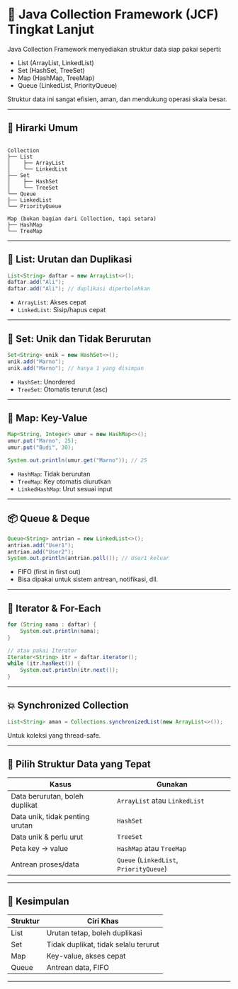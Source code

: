 # 🧺 Java Collection Framework (JCF) Tingkat Lanjut

Java Collection Framework menyediakan struktur data siap pakai seperti:
- List (ArrayList, LinkedList)
- Set (HashSet, TreeSet)
- Map (HashMap, TreeMap)
- Queue (LinkedList, PriorityQueue)

Struktur data ini sangat efisien, aman, dan mendukung operasi skala besar.

---

## 🔖 Hirarki Umum

```

Collection
├── List
│    ├── ArrayList
│    └── LinkedList
├── Set
│    ├── HashSet
│    └── TreeSet
└── Queue
├── LinkedList
└── PriorityQueue

Map (bukan bagian dari Collection, tapi setara)
├── HashMap
└── TreeMap

````

---

## 📘 List: Urutan dan Duplikasi

```java
List<String> daftar = new ArrayList<>();
daftar.add("Ali");
daftar.add("Ali"); // duplikasi diperbolehkan
````

* `ArrayList`: Akses cepat
* `LinkedList`: Sisip/hapus cepat

---

## 🔐 Set: Unik dan Tidak Berurutan

```java
Set<String> unik = new HashSet<>();
unik.add("Marno");
unik.add("Marno"); // hanya 1 yang disimpan
```

* `HashSet`: Unordered
* `TreeSet`: Otomatis terurut (asc)

---

## 🧭 Map: Key-Value

```java
Map<String, Integer> umur = new HashMap<>();
umur.put("Marno", 25);
umur.put("Budi", 30);

System.out.println(umur.get("Marno")); // 25
```

* `HashMap`: Tidak berurutan
* `TreeMap`: Key otomatis diurutkan
* `LinkedHashMap`: Urut sesuai input

---

## 📦 Queue & Deque

```java
Queue<String> antrian = new LinkedList<>();
antrian.add("User1");
antrian.add("User2");
System.out.println(antrian.poll()); // User1 keluar
```

* FIFO (first in first out)
* Bisa dipakai untuk sistem antrean, notifikasi, dll.

---

## 🔁 Iterator & For-Each

```java
for (String nama : daftar) {
    System.out.println(nama);
}

// atau pakai Iterator
Iterator<String> itr = daftar.iterator();
while (itr.hasNext()) {
    System.out.println(itr.next());
}
```

---

## 💥 Synchronized Collection

```java
List<String> aman = Collections.synchronizedList(new ArrayList<>());
```

Untuk koleksi yang thread-safe.

---

## 🧠 Pilih Struktur Data yang Tepat

| Kasus                           | Gunakan                                 |
| ------------------------------- | --------------------------------------- |
| Data berurutan, boleh duplikat  | `ArrayList` atau `LinkedList`           |
| Data unik, tidak penting urutan | `HashSet`                               |
| Data unik & perlu urut          | `TreeSet`                               |
| Peta key → value                | `HashMap` atau `TreeMap`                |
| Antrean proses/data             | `Queue` (`LinkedList`, `PriorityQueue`) |

---

## 📌 Kesimpulan

| Struktur | Ciri Khas                            |
| -------- | ------------------------------------ |
| List     | Urutan tetap, boleh duplikasi        |
| Set      | Tidak duplikat, tidak selalu terurut |
| Map      | Key-value, akses cepat               |
| Queue    | Antrean data, FIFO                   |

---